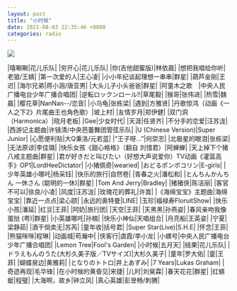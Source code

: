```yaml
---
layout: post
title: "小时候"
date: 2021-08-03 22:35:46 +0800
categories: radio
---
```

![](https://p1.music.126.net/m26TqluLYI2AXuh7K_bcag==/109951163368473780.jpg)

|嘻唰唰|花儿乐队|
|穷开心|花儿乐队|
|你(吉他甜蜜版)|林依晨|
|想把我唱给你听|老狼/王婧|
|第一次爱的人|王心凌|
|小小年纪谈起理想一串串|群星|
|葫芦金刚|王迟|
|海尔兄弟|蒋小涵/唐亚男|
|大头儿子小头爸爸|群星|
|阿童木之歌　|中央人民广播电台少年广播合唱团|
|逆転ロックンロール!!|草尾毅|
|猴哥|张伟进|
|热雪|魏晨|
|樱花草|NanNan--/恋音|
|小乌龟|张栋梁|
|遇到|方雅贤|
|丹歌惊鸿（动画《一人之下2》片尾曲王也角色歌）|坡上村|
|友情岁月|郑伊健|
|双门洞（Harmonica）|晓月老板|
|Gee|少女时代|
|天涯|任贤齐|
|不分手的恋爱|汪苏泷|
|西游记主题曲|许镜清/中央芭蕾舞团管弦乐队|
|U (Chinese Version)|Super Junior|
|心愿便利贴|大Q秉洛/元若蓝|
|“王子呀…”|何崇志|
|北极星的眼泪|张栋梁|
|无法原谅|李佳璐|
|快乐女孩《甜心格格》（翻自 刘惜君）|阿蝉蝉|
|天上掉下个猪八戒主题曲|群星|
|君が好きだと叫びたい（好想大声说爱你）TV动画《灌篮高手》OP1|LordHeeDictator|
|小猪佩奇|wearied|
|おどるポンポコリン|E-girls|
|少年英雄小哪吒|杨采钰|
|快乐的旅行|自然卷|
|青春之火|潘松和|
|とんちんかんちん 一休さん (聪明的一休)|群星|
|Tom And Jerry|Bradley|
|猪猪侠|陈洁丽|
|客官不可以|徐良/小凌|
|风度|汪苏泷|
|玫瑰花的葬礼|许嵩|
|《海绵宝宝》主题曲|海绵宝宝|
|靠近一点点|梁心颐|
|永远的奥特曼|LINE|
|玉珍|福禄寿FloruitShow|
|快乐小孩|潘延|
|红豆|王菲|
|阿奶|旅行团|
|天空|王菲|
|天黑黑|孙燕姿|
|春风亲吻我像蛋挞 (粤)|群星|
|小英雄哪吒|孙楠|
|快乐小神仙|天唱组合|
|月亮船|王英姿|
|宁夏|梁静茹|
|酒干倘卖无|苏芮|
|童年收|括号君|
|Super Star(Live)|S.H.E|
|怀念|王菲|
|熊猫咪咪|程琳|
|动画城|苟瀚中|
|侠客行|虞霞/李小龙|
|小螺号|中央人民广播电台少年广播合唱团|
|Lemon Tree|Fool's Garden|
|小时候|五月天|
|结果|花儿乐队|
|ドラえもんのうた(大杉久美子版／TVサイズ)|大杉久美子|
|童年|罗大佑|
|童|王菲|
|蝴蝶泉边|黄雅莉|
|となりのトトロ|井上あずみ|
|7 Years|Lukas Graham|
|奇迹再现|毛华锋|
|在小时候的黄昏见|宋捷|
|儿时|刘昊霖|
|春天花花|群星|
|红蜻蜓|程璧|
|大海啊，故乡|钟立风|
|真心英雄|彭昱畅/刺猬|

